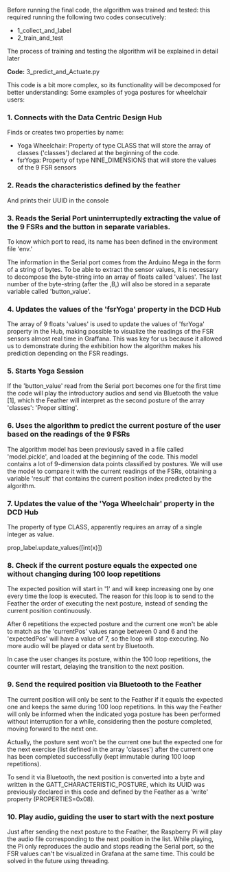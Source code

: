 Before running the final code, the algorithm was trained and tested: this required running the following two codes consecutively:

- 1_collect_and_label
- 2_train_and_test

The process of training and testing the algorithm will be explained in detail later

**Code:** 3_predict_and_Actuate.py

This code is a bit more complex, so its functionality will be decomposed for better understanding:
Some examples of yoga postures for wheelchair users:

### 1. Connects with the Data Centric Design Hub

Finds or creates two properties by name:

- Yoga Wheelchair: Property of type CLASS that will store the array of classes ('classes') declared at the beginning of the code.
- fsrYoga: Property of type NINE_DIMENSIONS that will store the values of the 9 FSR sensors

### 2. Reads the characteristics defined by the feather

And prints their UUID in the console

### 3. Reads the Serial Port uninterruptedly extracting the value of the 9 FSRs and the button in separate variables.

To know which port to read, its name has been defined in the environment file 'env.'

The information in the Serial port comes from the Arduino Mega in the form of a string of bytes. To be able to extract the sensor values, it is necessary to decompose the byte-string into an array of floats called 'values'. The last number of the byte-string (after the ,B,) will also be stored in a separate variable called 'button_value'.

### 4. Updates the values of the 'fsrYoga' property in the DCD Hub

The array of 9 floats 'values' is used to update the values of  'fsrYoga' property in the Hub, making possible to visualize the readings of the FSR sensors almost real time in Graffana. This was key for us because it allowed us to demonstrate during the exhibition how the algorithm makes his prediction depending on the FSR readings.

### 5. Starts Yoga Session

If the 'button_value' read from the Serial port becomes one for the first time the code will play the introductory audios and send via Bluetooth the value [1], which the Feather will interpret as the second posture of the array 'classes': 'Proper sitting'.

### 6. Uses the algorithm to predict the current posture of the user based on the readings of the 9 FSRs

The algorithm model has been previously saved in a file called 'model.pickle', and loaded at the beginning of the code. This model contains a lot of 9-dimension data points classified by postures. We will use the model to compare it with the current readings of the FSRs, obtaining a variable 'result' that contains the current position index predicted by the algorithm.

### 7. Updates the value of the 'Yoga Wheelchair' property in the DCD Hub

The property of type CLASS, apparently requires an array of a single integer as value.

prop_label.update_values([int(x)])

### 8. Check if the current posture equals the expected one without changing during 100 loop repetitions

The expected position will start in '1' and will keep increasing one by one every time the loop is executed. The reason for this loop is to send to the Feather the order of executing the next posture, instead of sending the current position continuously.

After 6 repetitions the expected posture and the current one won't be able to match as the 'currentPos' values range between 0 and 6 and the 'expectedPos' will have a value of 7, so the loop will stop executing. No more audio will be played or data sent by Bluetooth.

In case the user changes its posture, within the 100 loop repetitions, the counter will restart, delaying the transition to the next position.

### 9. Send the required position via Bluetooth to the Feather

The current position will only be sent to the Feather if it equals the expected one and keeps the same during 100 loop repetitions. In this way the Feather will only be informed when the indicated yoga posture has been performed without interruption for a while, considering then the posture completed, moving forward to the next one.

Actually, the posture sent won't be the current one but the expected one for the next exercise (list defined in the array 'classes') after the current one has been completed successfully (kept immutable during 100 loop repetitions).

To send it via Bluetooth, the next position is converted into a byte and written in the GATT_CHARACTERISTIC_POSTURE, which its UUID was previously declared in this code and defined by the Feather as a 'write' property (PROPERTIES=0x08).

### 10. Play audio, guiding the user to start with the next posture

Just after sending the next posture to the Feather, the Raspberry Pi will play the audio file corresponding to the next position in the list. While playing, the Pi only reproduces the audio and stops reading the Serial port, so the FSR values can't be visualized in Grafana at the same time. This could be solved in the future using threading.
